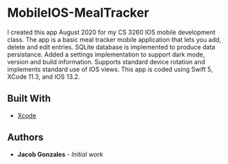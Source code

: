 # MobileIOS-MealTracker
I created this app August 2020 for my CS 3260 IOS mobile development class. The app is a basic meal tracker mobile application that lets you add, delete and edit entries. SQLite database is implemented to produce data persistance. Added a settings implementation to support dark mode, version and build information. Supports standard device rotation and implements standard use of IOS views. This app is coded using Swift 5, XCode 11.3, and IOS 13.2.

## Built With 

* [Xcode](hhttps://developer.apple.com/xcode/)

## Authors

* **Jacob Gonzales** - *Initial work*
